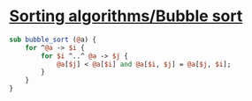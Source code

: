 [1]: https://rosettacode.org/wiki/Sorting_algorithms/Bubble_sort

# [Sorting algorithms/Bubble sort][1]



```perl
sub bubble_sort (@a) {
    for ^@a -> $i {
        for $i ^..^ @a -> $j {
            @a[$j] < @a[$i] and @a[$i, $j] = @a[$j, $i];
        }
    }
}
```
